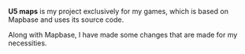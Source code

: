 **U5 maps** is my project exclusively for my games, which is based on Mapbase and uses its source code. 

Along with Mapbase, I have made some changes that are made for my necessities.
